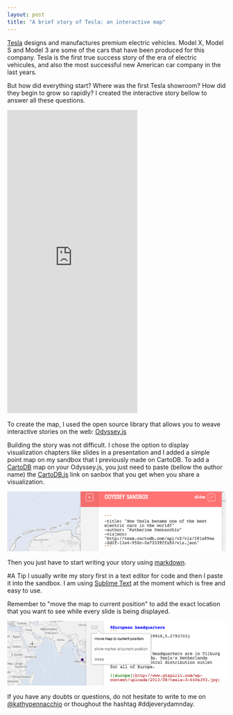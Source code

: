 ```yaml
---
layout: post
title: "A brief story of Tesla: an interactive map"
---
```


[Tesla](http://www.teslamotors.com/) designs and manufactures premium electric vehicles. Model X, Model S and Model 3 are some of the cars that have been produced for this company. Tesla is the first true success story of the era of electric vehicules, and also the most successful new American car company in the last years.

<!-- more -->

But how did everything start? Where was the first Tesla showroom? How did they begin to grow so rapidly? I created the interactive story bellow to answer all these questions.  

<iframe class="wide" height='700' frameborder='0' src='http://bl.ocks.org/anonymous/raw/82375e2423c9702de88f/'></iframe>
 
To create the map, I used the open source library that allows you to weave interactive stories on the web: [Odyssey.js](http://cartodb.github.io/odyssey.js/)

Building the story was not difficult. I chose the option to display visualization chapters like slides in a presentation and I added a simple point map on my sandbox that I previously made on CartoDB. To add a [CartoDB](http://cartodb.com/) map on your Odyssey.js, you just need to paste (bellow the author name) the [CartoDB.js](http://docs.cartodb.com/cartodb-platform/cartodb-js.html) link on sanbox that you get when you share a visualization. 


<div class="wrap"><p class="wrap-border"><img src="/images/odysseytesla.png" alt=""></p></div> 


Then you just have to start writing your story using [markdown](http://daringfireball.net/projects/markdown/).


#A Tip
I usually write my story first in a text editor for code and then I paste it into the sandbox. I am using [Sublime Text](http://www.sublimetext.com/) at the moment which is free and easy to use. 

Remember to "move the map to current position" to add the exact location that you want to see while every slide is being displayed.  

<div class="wrap"><p class="wrap-border"><img src="/images/locationodyssey.png" alt=""></p></div>  

If you have any doubts or questions, do not hesitate to write to me on [@kathypennacchio](https://twitter.com/KathyPennacchio) or thoughout the hashtag #ddjeverydamnday.

